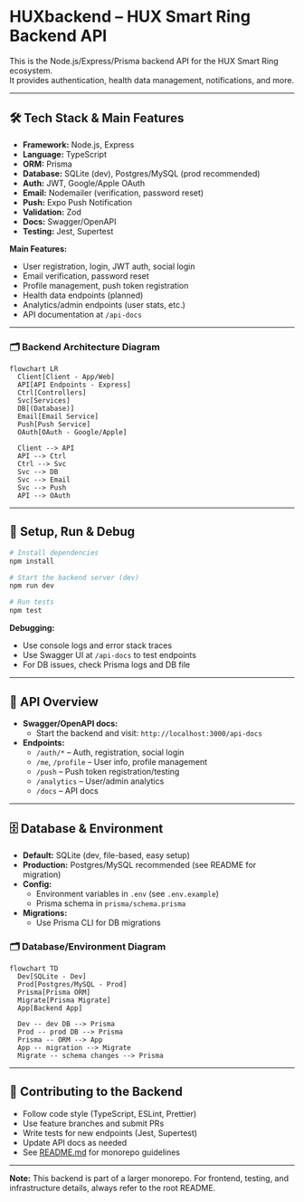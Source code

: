 # HUXbackend – HUX Smart Ring Backend API

This is the Node.js/Express/Prisma backend API for the HUX Smart Ring ecosystem.  
It provides authentication, health data management, notifications, and more.

---

## 🛠️ Tech Stack & Main Features

- **Framework:** Node.js, Express
- **Language:** TypeScript
- **ORM:** Prisma
- **Database:** SQLite (dev), Postgres/MySQL (prod recommended)
- **Auth:** JWT, Google/Apple OAuth
- **Email:** Nodemailer (verification, password reset)
- **Push:** Expo Push Notification
- **Validation:** Zod
- **Docs:** Swagger/OpenAPI
- **Testing:** Jest, Supertest

**Main Features:**
- User registration, login, JWT auth, social login
- Email verification, password reset
- Profile management, push token registration
- Health data endpoints (planned)
- Analytics/admin endpoints (user stats, etc.)
- API documentation at `/api-docs`

---

### 🗂️ Backend Architecture Diagram

```mermaid
flowchart LR
  Client[Client - App/Web]
  API[API Endpoints - Express]
  Ctrl[Controllers]
  Svc[Services]
  DB[(Database)]
  Email[Email Service]
  Push[Push Service]
  OAuth[OAuth - Google/Apple]

  Client --> API
  API --> Ctrl
  Ctrl --> Svc
  Svc --> DB
  Svc --> Email
  Svc --> Push
  API --> OAuth
```

---

## 🚀 Setup, Run & Debug

```sh
# Install dependencies
npm install

# Start the backend server (dev)
npm run dev

# Run tests
npm test
```

**Debugging:**
- Use console logs and error stack traces
- Use Swagger UI at `/api-docs` to test endpoints
- For DB issues, check Prisma logs and DB file

---

## 🔗 API Overview

- **Swagger/OpenAPI docs:**
  - Start the backend and visit: `http://localhost:3000/api-docs`
- **Endpoints:**
  - `/auth/*` – Auth, registration, social login
  - `/me`, `/profile` – User info, profile management
  - `/push` – Push token registration/testing
  - `/analytics` – User/admin analytics
  - `/docs` – API docs

---

## 🗄️ Database & Environment

- **Default:** SQLite (dev, file-based, easy setup)
- **Production:** Postgres/MySQL recommended (see README for migration)
- **Config:**
  - Environment variables in `.env` (see `.env.example`)
  - Prisma schema in `prisma/schema.prisma`
- **Migrations:**
  - Use Prisma CLI for DB migrations

### 🗂️ Database/Environment Diagram

```mermaid
flowchart TD
  Dev[SQLite - Dev]
  Prod[Postgres/MySQL - Prod]
  Prisma[Prisma ORM]
  Migrate[Prisma Migrate]
  App[Backend App]

  Dev -- dev DB --> Prisma
  Prod -- prod DB --> Prisma
  Prisma -- ORM --> App
  App -- migration --> Migrate
  Migrate -- schema changes --> Prisma
```

---

## 🤝 Contributing to the Backend

- Follow code style (TypeScript, ESLint, Prettier)
- Use feature branches and submit PRs
- Write tests for new endpoints (Jest, Supertest)
- Update API docs as needed
- See [README.md](./README.md) for monorepo guidelines

---

**Note:** This backend is part of a larger monorepo. For frontend, testing, and infrastructure details, always refer to the root README. 
